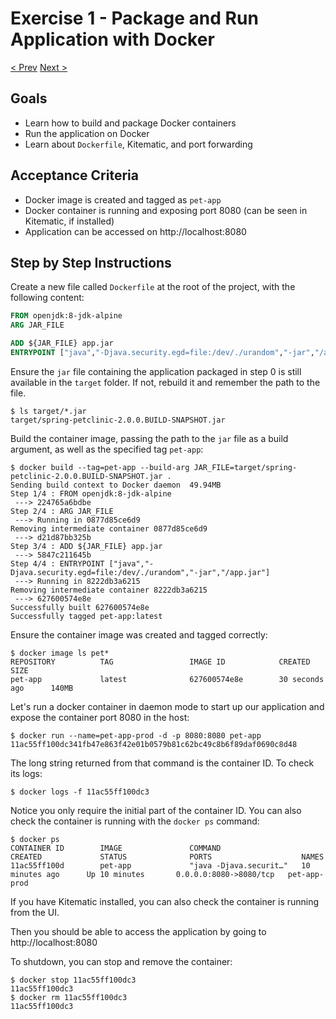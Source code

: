 # Exercise 1 - Package and Run Application with Docker
[< Prev](0-build-and-run-local.md)  [Next >](2-persistent-volume.md)


## Goals

* Learn how to build and package Docker containers
* Run the application on Docker
* Learn about `Dockerfile`, Kitematic, and port forwarding

## Acceptance Criteria

* Docker image is created and tagged as `pet-app`
* Docker container is running and exposing port 8080 (can be seen in Kitematic,
  if installed)
* Application can be accessed on http://localhost:8080

## Step by Step Instructions

Create a new file called `Dockerfile` at the root of the project, with the
following content:

```Dockerfile
FROM openjdk:8-jdk-alpine
ARG JAR_FILE

ADD ${JAR_FILE} app.jar
ENTRYPOINT ["java","-Djava.security.egd=file:/dev/./urandom","-jar","/app.jar"]
```

Ensure the `jar` file containing the application packaged in step 0 is still
available in the `target` folder. If not, rebuild it and remember the path to
the file.

```shell
$ ls target/*.jar
target/spring-petclinic-2.0.0.BUILD-SNAPSHOT.jar
```

Build the container image, passing the path to the `jar` file as a build
argument, as well as the specified tag `pet-app`:

```shell
$ docker build --tag=pet-app --build-arg JAR_FILE=target/spring-petclinic-2.0.0.BUILD-SNAPSHOT.jar .
Sending build context to Docker daemon  49.94MB
Step 1/4 : FROM openjdk:8-jdk-alpine
 ---> 224765a6bdbe
Step 2/4 : ARG JAR_FILE
 ---> Running in 0877d85ce6d9
Removing intermediate container 0877d85ce6d9
 ---> d21d87bb325b
Step 3/4 : ADD ${JAR_FILE} app.jar
 ---> 5847c211645b
Step 4/4 : ENTRYPOINT ["java","-Djava.security.egd=file:/dev/./urandom","-jar","/app.jar"]
 ---> Running in 8222db3a6215
Removing intermediate container 8222db3a6215
 ---> 627600574e8e
Successfully built 627600574e8e
Successfully tagged pet-app:latest
```

Ensure the container image was created and tagged correctly:

```shell
$ docker image ls pet*
REPOSITORY          TAG                 IMAGE ID            CREATED             SIZE
pet-app             latest              627600574e8e        30 seconds ago      140MB
```

Let's run a docker container in daemon mode to start up our application and
expose the container port 8080 in the host:

```shell
$ docker run --name=pet-app-prod -d -p 8080:8080 pet-app
11ac55ff100dc341fb47e863f42e01b0579b81c62bc49c8b6f89daf0690c8d48
```

The long string returned from that command is the container ID. To check its logs:

```shell
$ docker logs -f 11ac55ff100dc3
```

Notice you only require the initial part of the container ID. You can also check
the container is running with the `docker ps` command:

```shell
$ docker ps
CONTAINER ID        IMAGE               COMMAND                  CREATED             STATUS              PORTS                    NAMES
11ac55ff100d        pet-app             "java -Djava.securit…"   10 minutes ago      Up 10 minutes       0.0.0.0:8080->8080/tcp   pet-app-prod
```

If you have Kitematic installed, you can also check the container is running
from the UI.

Then you should be able to access the application by going to http://localhost:8080

To shutdown, you can stop and remove the container:

```shell
$ docker stop 11ac55ff100dc3
11ac55ff100dc3
$ docker rm 11ac55ff100dc3
11ac55ff100dc3
```
